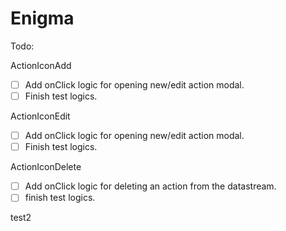 # Enigma

Todo:

ActionIconAdd
- [ ] Add onClick logic for opening new/edit action modal.
- [ ] Finish test logics.

ActionIconEdit
- [ ] Add onClick logic for opening new/edit action modal.
- [ ] Finish test logics.

ActionIconDelete
- [ ] Add onClick logic for deleting an action from the datastream.
- [ ] finish test logics.

test2